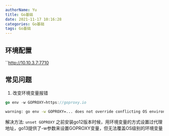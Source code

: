 ```yaml
---
authorName: Yu
title: Go基础
date: 2021-11-17 10:16:28
categories: Go基础
tags: Go基础
---
```


## 环境配置

``http://10.10.3.7:7710

## 常见问题
1. 改变环境变量报错

```go
go env -w GOPROXY=https://goproxy.io
```

```bash
warning: go env -w GOPROXY=... does not override conflicting OS environment variable
```
解决方法: 
`unset GOPROXY`
之前安装go12版本时候，用环境变量的方式设置过代理地址，go13提供了-w参数来设置GOPROXY变量，但无法覆盖OS级别的环境变量

